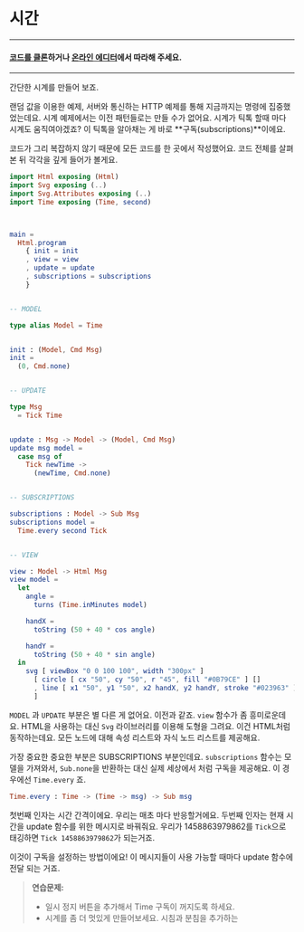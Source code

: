 # 시간

---

#### [코드를 클론](https://github.com/evancz/elm-architecture-tutorial/)하거나 [온라인 에디터](http://elm-lang.org/examples/time)에서 따라해 주세요.

---

간단한 시계를 만들어 보죠.

랜덤 값을 이용한 예제, 서버와 통신하는 HTTP 예제를 통해 지금까지는 명령에 집중했었는데요. 시계 예제에서는 이전 패턴들로는 만들 수가 없어요. 시계가 틱톡 할때 마다 시계도 움직여야겠죠? 이 틱톡을 알아채는 게 바로 **구독\(subscriptions\)**이에요.

코드가 그리 복잡하지 않기 때문에 모든 코드를 한 곳에서 작성했어요. 코드 전체를 살펴 본 뒤 각각을 깊게 들어가 볼게요.

```elm
import Html exposing (Html)
import Svg exposing (..)
import Svg.Attributes exposing (..)
import Time exposing (Time, second)



main =
  Html.program
    { init = init
    , view = view
    , update = update
    , subscriptions = subscriptions
    }


-- MODEL

type alias Model = Time


init : (Model, Cmd Msg)
init =
  (0, Cmd.none)


-- UPDATE

type Msg
  = Tick Time


update : Msg -> Model -> (Model, Cmd Msg)
update msg model =
  case msg of
    Tick newTime ->
      (newTime, Cmd.none)


-- SUBSCRIPTIONS

subscriptions : Model -> Sub Msg
subscriptions model =
  Time.every second Tick


-- VIEW

view : Model -> Html Msg
view model =
  let
    angle =
      turns (Time.inMinutes model)

    handX =
      toString (50 + 40 * cos angle)

    handY =
      toString (50 + 40 * sin angle)
  in
    svg [ viewBox "0 0 100 100", width "300px" ]
      [ circle [ cx "50", cy "50", r "45", fill "#0B79CE" ] []
      , line [ x1 "50", y1 "50", x2 handX, y2 handY, stroke "#023963" ] []
      ]
```

`MODEL` 과 `UPDATE` 부분은 별 다른 게 없어요. 이전과 같죠. `view` 함수가 좀 흥미로운데요. HTML을 사용하는 대신 `Svg` 라이브러리를 이용해 도형을 그려요. 이건 HTML처럼 동작하는데요. 모든 노드에 대해 속성 리스트와 자식 노드 리스트를 제공해요.

가장 중요한 중요한 부분은 SUBSCRIPTIONS 부분인데요. `subscriptions` 함수는 모델을 가져와서, `Sub.none`을 반환하는 대신 실제 세상에서 처럼 구독을 제공해요. 이 경우에선 `Time.every` 죠.

```elm
Time.every : Time -> (Time -> msg) -> Sub msg
```

첫번째 인자는 시간 간격이에요. 우리는 매초 마다 반응할거에요. 두번째 인자는 현재 시간을 update 함수를 위한 메시지로 바꿔줘요. 우리가 1458863979862를 `Tick`으로 태깅하면 `Tick 1458863979862`가 되는거죠.

이것이 구독을 설정하는 방법이에요! 이 메시지들이 사용 가능할 때마다 update 함수에 전달 되는 거죠.

> **연습문제:**
>
> * 일시 정지 버튼을 추가해서 Time 구독이 꺼지도록 하세요.
> * 시계를 좀 더 멋있게 만들어보세요. 시침과 분침을 추가하는



